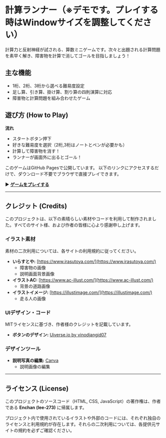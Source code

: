 # 計算ランナー（※デモです。プレイする時はWindowサイズを調整してください）

計算力と反射神経が試される、算数ミニゲームです。次々と出題される計算問題を素早く解き、障害物を計算で消してゴールを目指しましょう！

## 主な機能

- 1桁、2桁、3桁から選べる難易度設定
- 足し算、引き算、掛け算、割り算の四則演算に対応
- 障害物と計算問題を組み合わせたゲーム

## 遊び方 (How to Play)

**流れ**
- スタートボタン押下
- 好きな難易度を選択（2桁,3桁はノートとペンが必要かも）
- 計算して障害物を消す！
- ランナーが画面外に出るとゴール！

このゲームはGitHub Pagesで公開しています。
以下のリンクにアクセスするだけで、ダウンロード不要でブラウザで直接プレイできます。

▶ **[ゲームをプレイする](https://github.com/Iee-273/calculation-game)**

---

## クレジット (Credits)

このプロジェクトは、以下の素晴らしい素材やコードを利用して制作されました。すべてのサイト様、および作者の皆様に心より感謝申し上げます。

### イラスト素材
素材の二次利用については、各サイトの利用規約に従ってください。

- **いらすとや:** [https://www.irasutoya.com/](https://www.irasutoya.com/)
  - 障害物の画像
  - 説明画面背景画像
- **イラストAC:** [https://www.ac-illust.com/](https://www.ac-illust.com/)
  - 背景の道路画像
- **イラストイメージ:** [https://illustimage.com/](https://illustimage.com/)
  - 走る人の画像

### UIデザイン・コード
MITライセンスに基づき、作者様のクレジットを記載しています。

- **ボタンのデザイン:** [Uiverse.io by vinodjangid07](https://uiverse.io/vinodjangid07)

### デザインツール
- **説明写真の編集:** [Canva](https://www.canva.com/)
  - 説明画像の編集

---

## ライセンス (License)

このプロジェクトのソースコード（HTML, CSS, JavaScript）の著作権は、作者である **Enchan (lee-273)** に帰属します。

プロジェクト内で使用されているイラストや外部のコードには、それぞれ独自のライセンスと利用規約が存在します。それらの二次利用については、各提供元サイトの規約を必ずご確認ください。
